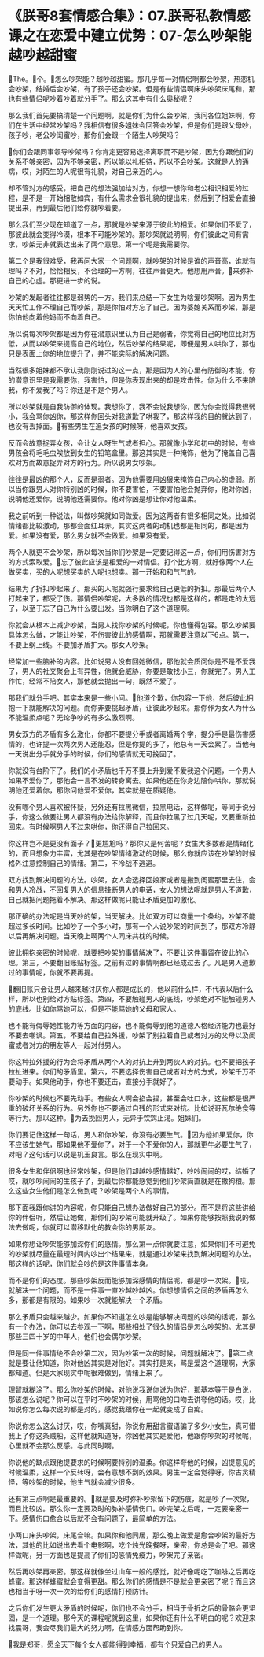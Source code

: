 # 《朕哥8套情感合集》：07.朕哥私教情感课之在恋爱中建立优势：07-怎么吵架能越吵越甜蜜

🎼The。🎼个。🎼怎么吵架能？越吵越甜蜜。那几乎每一对情侣啊都会吵架，热恋机会吵架，结婚后会吵架，有了孩子还会吵架。但是有些情侣啊床头吵架床尾和，那也有些情侣呢吵着吵着就分手了。那么这其中有什么奥秘呢？

那么我们首先要搞清楚一个问题啊，就是你们为什么会吵架，我问各位姐妹啊，你们在生活中经常吵架吗？我相信有很多姐妹会回答会吵架，但是你们是跟父母吵，孩子吵，老公吵闺蜜吵，那你们会跟一个陌生人吵架吗？

🎼你们会跟同事领导吵架吗？你肯定更容易选择离职而不是吵架，因为你跟他们的关系不够亲密，因为不够亲密，所以能以礼相待，所以不会吵架。这就是人的通病，哎，对陌生的人呢很有礼貌，对自己亲近的人。

却不管对方的感受，把自己的想法强加给对方，你想一想你和老公相识相爱的过程，是不是一开始相敬如宾，有什么需求会很礼貌的提出来，然后到了相爱会直接提出来，再到最后他们给你就吵着要。

那么我们至少现在知道了一点，那就是吵架来源于彼此的相爱。如果你们不爱了，那彼此就会变得冷漠，根本不可能吵架的。那吵架就说明啊，你们彼此之间有需求，吵架无非就表达出来了两个意思。第一个呢是我需要你。

第二个是我很难受，我再问大家一个问题啊，就吵架的时候是谁的声音高，谁就有理吗？不对，恰恰相反，不合理的一方啊，往往声音更大。他想用声音。🎼来弥补自己的心虚。那更进一步的说。

吵架的发起者往往都是弱势的一方。我们来总结一下女生为啥爱吵架啊。因为男生天天忙工作不理自己而吵架，那是你怕对方忘了自己，因为婆媳关系而吵架，那是你怕他向着他妈而不向着自己。

所以说每次吵架都是因为你在潜意识里认为自己是弱者，你觉得自己的地位比对方低，从而以吵架来提高自己的地位，然后吵架的结果呢，即便是男人哄你了，那也只是表面上你的地位提升了，并不能实际的解决问题。

当然很多姐妹都不承认我刚刚说过的这一点，那是因为人的心里有防御的本能，你的潜意识里是我需要你，我害怕，但是你表现出来的却是攻击性。你为什么不来陪我，你不爱我了吗？你还是不是个男人。

所以吵架就是自我防御的体现。我想你了，我不会说我想你，因为你会觉得我很弱小，我会骂你凶你，那这样你回头对我道歉了哄我了，那这样我的目的就达到了，也没有丢掉面。🎼有些男生在追女孩的时候呀，他喜欢女孩。

反而会故意捉弄女孩，会让女人呀生气或者担心。那就像小学和初中的时候，有些男孩会将毛毛虫唉放到女生的铅笔盒里。那这其实是一种掩饰，他为了掩盖自己喜欢对方而故意捉弄对方的行为。所以说男女吵架。

往往是最凶的那个人，反而是弱者。因为他需要用凶狠来掩饰自己内心的虚弱。所以当你跟男人对你特别凶的时候，你不要害怕，不要害怕他会抛弃你，他对你凶，说明他还爱你，说明他还需要你。他对你凶是想让你对他温柔。

我之前听到一种说法，叫做吵架就如同做爱。因为这两者有很多相同之处。比如说情绪都比较激动，那都会面红耳赤。其实这两者的动机也都是相同的，都是因为爱。如果没有爱，那么男女就不会做爱。如果没有爱。

两个人就更不会吵架，所以每次当你们吵架是一定要记得这一点，你们用伤害对方的方式索取爱。🎼忘了彼此应该是相爱的一对情侣。打个比方啊，就好像两个人在做买卖，买的人呢想买卖的人呢也想卖。那一开始和和气气的。

结果为了折扣吵起来了。那买的人呢就强行要求给自己更低的折扣。那最后两个人打起来了，都受了伤。那情侣吵架呢，大多数的情况也都是这样的，都是走的太远了，以至于忘了自己为什么要出发。当你明白了这个道理啊。

你就会从根本上减少吵架，当男人找你吵架的时候呢，你也懂得包容。那么吵架要具体怎么做，才能让吵架，不伤害彼此的感情啊，那就需要注意以下6点。第一，不要上纲上线。不要加矛盾扩大。那女人吵架。

经常加一些脑补的内容。比如说男人没有回她微信，那他就会质问你是不是不爱我了，男人的社交聚会上有异性，他就会威胁，你要是敢找小三，你就完了。男人工作忙，经常不陪女人，那他就会抛出一句，既然不爱了。

那我们就分手吧。其实本来是一些小问。🎼他道个歉，你包容一下他，然后彼此拥抱一下就能解决的问题。而你非要挑起矛盾，让彼此吵起来。那你作为女人为什么不能温柔点呢？无论争吵的有多么激烈啊。

男女双方的矛盾有多么激化，你都不要提分手或者离婚两个字，提分手是最伤害感情的，也许提一次两次男人还能忍，但是你提的多了，他总有一天会累了。当他有一天说出分手就分手的时候，你们的感情就无可挽回了。

你就没有台阶下了。我们的小矛盾也千万不要上升到爱不爱我这个问题，一个男人如果不爱你了，那他会一言不发的转身离去。如果他还在你身边陪你哄你，那就说明他还爱着你，那你问他爱不爱你，其实就是在质疑他。

没有哪个男人喜欢被怀疑，另外还有拉黑微信，拉黑电话，这样做呢，等同于说分手，你这么做要让男人都没有办法给你解释，而且你拉黑了过几天呢，又要重新拉回来。有时候啊男人不过来哄你，你还得自己拉回来。

你这样岂不是更没有面子？🎼更尴尬吗？那你又是何苦呢？女生大多数都是情绪化的，而且想象力丰富，尤其是在吵架情绪激动的时候，那么你就应该在吵架的时候格外注意控制自己的情绪。第二，不冷战不逃避。

双方找到解决问题的方法。吵架，女人会选择回娘家或者是搬到闺蜜那里去住，会和男人冷战，不回复男人的信息挂断男人的电话，女人的想法呢就是男人不道歉，自己就把问题拖着不解决。那这样做呢只能让矛盾更加的激化。

那正确的办法呢是当天吵的架，当天解决。比如双方可以商量一个条约，吵架不能超过多长时间。比如吵了一个多小时，那有一个人说吵架的时间到了，那双方冷静以后再解决问题。当天晚上啊两个人同床共枕的时候。

彼此拥抱亲密的时候呢，就要把吵架的事情解决了，不要让这件事留在彼此的心理。第三，不要翻旧账贴标签。之前有过的事情啊都已经成过去了。凡是男人道歉过的事情呢，你就不要再提。

🎼翻旧账只会让男人越来越讨厌你人都是成长的，他以前什么样，不代表以后什么样，所以也别给对方贴标签。第四，不要触碰男人的底线，吵架绝对不能触碰男人的底线。比如你骂她可以，但是不能骂她的父母和家人。

也不能有侮辱她性能力等方面的内容，也不能侮辱到他的道德人格经济能力也最好不要去嘲讽。第五，不要给自己拉外援，吵架了别拉着自己或者对方的父母以及闺蜜或者对方的朋友等人一起对付男人。

你这种拉外援的行为会将矛盾从两个人的对抗上升到两伙人的对抗。也不要把孩子拉扯进来。你们的矛盾里。第六，不要选择伤害自己或者对方的方式，吵架千万不要动手。如果他动手，你也不要还击，直接分手就好了。

你吵架的时候也不要先动手。有些女人啊会掐会捏，甚至会吐口水，这些都是很严重的破坏关系的行为。另外你也不要通过自残的形式来对抗。比如说哥瓦尔绝食等等行为。那以这种。🎼为去挽回男人，无异于饮鸩止渴。姐妹们。

你们要记住这样一句话，男人和你吵架，你没有必要生气。🎼因为他如果爱你，你不应该生她气，那如果他不爱你了，对于一个不爱你的人，那就更牛必要生气了，对吧？这句话可以说是机玉良言。那么在现实中啊。

很多女生和伴侣啊也经常吵架，但是他们却越吵感情越好，吵吵闹闹的哎，结婚了哎，就吵吵闹闹的生孩子了，到最后你都能感觉到他们吵架简直就是在撒狗粮。那么这些女生他们是怎么做到呢？吵架是两个人的事情。

那下面我跟你讲的内容呢，你只能自己想办法做好自己的部分。而不是将这些讲给你的伴侣听，然后让她做，那你们的吵架可能就升级了。如果你能够按照我说的做法去做呢，你就可以潜移默化的教会你的男朋友。

如果你想让吵架能够加深你们的感情。那么第一点你就要注意，如果你们不可避免的吵架就尽量在最短时间内吵出个结果来，就是通过吵架来找到解决问题的办法。那这样的话呢，你们就会吵的是这件事情本身。

而不是你们的态度。那些吵架反而能够加深感情的情侣呢，都是吵一次架。🎼哎，就解决一个问题，而不是一件事一直吵越吵越凶。你想想情侣之间的矛盾再怎么多，那都是有限的。如果吵一次就能解决一个矛盾。

那么矛盾只会越来越少。如果你不知道怎么吵是能够解决问题的吵架的话呢，那么有一个办法，你可以去参观一下啊，那些相处了很久的情侣是怎么吵架的。尤其是那些三四十岁的中年人，他们也会偶尔吵架。

但是同一件事情绝不会吵第二次，因为吵第一次的时候，问题就解决了。🎼第二点就是要让他知道，你对他凶其实是对他好。其实打是亲，骂是爱这个道理啊，大家都知道。但是大家现实中呢很难做到，情绪上来了。

理智就糊涂了。那么你吵架的时候，对他说我说你说为你好，那基本等于是白说，那该怎么说呢？你可以在平时不吵架的时候，用骂他的口吻去讲夸他的话。哎，比如说你怎么每次说的都是对的，感觉我跟你在一起就变成了白痴。

你说你怎么这么讨厌，哎，你嘴真甜，你说你用甜言蜜语骗了多少小女生，真可惜我上了你这条贼船，这样他就知道呀，你凶他其实是爱他，他跟你吵架的时候呢，心里就不会那么反感。与此同时啊。

你说他的缺点跟他提要求的时候啊要特别的温柔。你这样夸他的时候，凶提意见的时候温柔，这样一个反转呀，会有意想不到的效果。男生一定会觉得呀，你古灵精怪，等吵架的时候，他生气就会减少很多。

还有第三点啊是最重要的。🎼就是要及时弥补吵架留下的伤痕，就是吵了一次架，而且比较凶。那么你一定要及时的弥补感情伤口。吵完架之后呢，一定要亲密一下。感情伤口愈合以后就不会有问题了，最简单的方法。

小两口床头吵架，床尾合嘛。如果你和他同居，那么晚上做爱是愈合吵架的最好方法，其他的比如说出去看个电影啊，吃个烛光晚餐呀，亲密，你总是会了吧。那这样做呢，另一方面也是提高了你们的感情免疫力，吵架完了亲密。

然后再吵架再亲密。那这样就像坐过山车一般的感觉，就好像呢吃了咖啡之后再吃蜂蜜。那这样蜂蜜就会变得更甜。那么你们的感情是不是就会更亲密了呢？而且这也相当于呀一次一次的给你们的感情打预防针。

之后你们发生更大矛盾的时候呢，你们也不会分手，相当于骨折之后的骨骼会更坚固，是一个道理。那今天的课程呢就到这里，如果你还有什么不明白的呢？欢迎来找震哥，我会尽我们最大的努力啊，在情感方面帮助到你。

🎼我是郑哥，愿全天下每个女人都能得到幸福，都有个只爱自己的男人。
